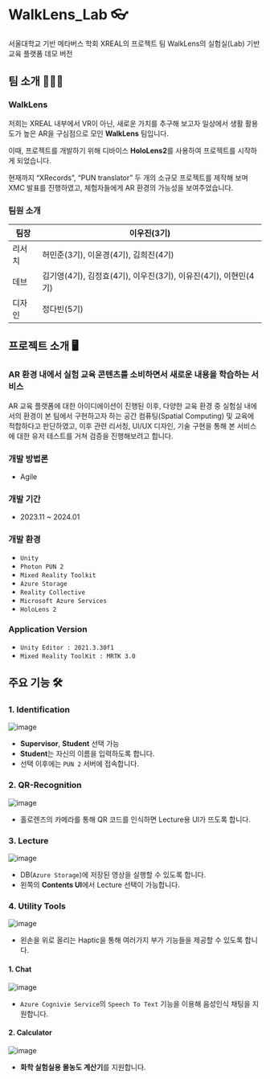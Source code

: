 # WalkLens_Lab 👓
서울대학교 기반 메타버스 학회 XREAL의 프로젝트 팀 WalkLens의 실험실(Lab) 기반 교육 플랫폼 데모 버전

##  팀 소개 👨‍👦‍👦
 ### WalkLens
 저희는 XREAL 내부에서 VR이 아닌, 새로운 가치를 추구해 보고자 일상에서 생활 활용도가 높은 AR을 구심점으로 모인 **WalkLens** 팀입니다. 
 
 이때, 프로젝트를 개발하기 위해 디바이스 **HoloLens2**를 사용하여 프로젝트를 시작하게 되었습니다. 
 
 현재까지 “XRecords”, “PUN translator” 두 개의 소규모 프로젝트를 제작해 보며 XMC 발표를 진행하였고, 체험자들에게 AR 환경의 가능성을 보여주었습니다.
 ### 팀원 소개
|팀장|이우진(3기)|
|------|------|
|리서치|허민준(3기), 이윤경(4기), 김희진(4기)|
|데브|김기영(4기), 김정효(4기), 이우진(3기), 이유진(4기), 이현민(4기)|
|디자인|정다빈(5기)|
## 프로젝트 소개 🖥
 ### AR 환경 내에서 실험 교육 콘텐츠를 소비하면서 새로운 내용을 학습하는 서비스
 AR 교육 플랫폼에 대한 아이디에이션이 진행된 이후, 다양한 교육 환경 중 실험실 내에서의 환경이 본 팀에서 구현하고자 하는 공간 컴퓨팅(Spatial Computing) 및 교육에 적합하다고 판단하였고,
 이후 관련 리서칭, UI/UX 디자인, 기술 구현을 통해 본 서비스에 대한 유저 테스트를 거쳐 검증을 진행해보려고 합니다.
 
 ### 개발 방법론
  * Agile
 ### 개발 기간
  - 2023.11 ~ 2024.01
 ### 개발 환경
  - `Unity`
  - `Photon PUN 2`
  - `Mixed Reality Toolkit`
  - `Azure Storage`
  - `Reality Collective`
  - `Microsoft Azure Services`
  - `HoloLens 2`
 ### Application Version
  - `Unity Editor : 2021.3.30f1`
  - `Mixed Reality ToolKit : MRTK 3.0`
 
## 주요 기능 🛠
 ### 1. Identification
 ![image](https://github.com/WalkLens/WalkLens_Lab/assets/72248342/5910dd82-60b9-4912-a1bd-35a0545cae4b)
 - **Supervisor**, **Student** 선택 가능
 - **Student**는 자신의 이름을 입력하도록 합니다.
 - 선택 이후에는 `PUN 2` 서버에 접속합니다.
 ### 2. QR-Recognition
 ![image](https://github.com/WalkLens/WalkLens_Lab/assets/72248342/c4c5a520-1bb6-4651-8ffb-1153afbf9353)
 - 홀로렌즈의 카메라를 통해 QR 코드를 인식하면 Lecture용 UI가 뜨도록 합니다.
 ### 3. Lecture
 ![image](https://github.com/WalkLens/WalkLens_Lab/assets/72248342/24abb866-43fa-41bf-85cb-bcb72248fa46)
 - DB(`Azure Storage`)에 저장된 영상을 실행할 수 있도록 합니다.
 - 왼쪽의 **Contents UI**에서 Lecture 선택이 가능합니다.
 ### 4. Utility Tools
 ![image](https://github.com/WalkLens/WalkLens_Lab/assets/72248342/5eff8ade-5716-43b1-806e-a4977340d99f)
 - 왼손을 위로 올리는 Haptic을 통해 여러가지 부가 기능들을 제공할 수 있도록 합니다.
 #### 1. Chat
 ![image](https://github.com/WalkLens/WalkLens_Lab/assets/72248342/5844eb48-4ac6-49c5-a6bc-ce63bad853a7)
 - `Azure Cognivie Service`의 `Speech To Text` 기능을 이용해 음성인식 채팅을 지원합니다.
 #### 2. Calculator
 ![image](https://github.com/WalkLens/WalkLens_Lab/assets/72248342/64039228-99a0-470a-b714-5ac594c70677)
 - **화학 실험실용 몰농도 계산기**를 지원합니다.
   


   
 
 
